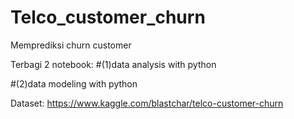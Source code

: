 # Telco_customer_churn

Memprediksi churn customer

Terbagi 2 notebook:
#(1)data analysis with python

#(2)data modeling with python

Dataset: https://www.kaggle.com/blastchar/telco-customer-churn
